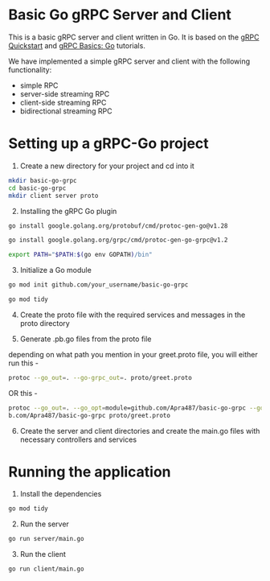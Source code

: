 # Basic Go gRPC Server and Client

This is a basic gRPC server and client written in Go. It is based on the [gRPC Quickstart](https://grpc.io/docs/quickstart/go.html) and [gRPC Basics: Go](https://grpc.io/docs/tutorials/basic/go.html) tutorials.

We have implemented a simple gRPC server and client with the following functionality:
- simple RPC
- server-side streaming RPC
- client-side streaming RPC
- bidirectional streaming RPC

# Setting up a gRPC-Go project
1. Create a new directory for your project and cd into it

```bash
mkdir basic-go-grpc
cd basic-go-grpc
mkdir client server proto
```

2. Installing the gRPC Go plugin

```bash
go install google.golang.org/protobuf/cmd/protoc-gen-go@v1.28

go install google.golang.org/grpc/cmd/protoc-gen-go-grpc@v1.2

export PATH="$PATH:$(go env GOPATH)/bin"
```

3. Initialize a Go module

```bash
go mod init github.com/your_username/basic-go-grpc

go mod tidy
```

4. Create the proto file with the required services and messages in the proto directory

5. Generate .pb.go files from the proto file

depending on what path you mention in your greet.proto file, you will either run this - 

```bash
protoc --go_out=. --go-grpc_out=. proto/greet.proto
```
OR this -

```bash
protoc --go_out=. --go_opt=module=github.com/Apra487/basic-go-grpc --go-grpc_out=. --go-grpc_opt=module=githu
b.com/Apra487/basic-go-grpc proto/greet.proto
```

6. Create the server and client directories and create the main.go files with necessary controllers and services


# Running the application

1. Install the dependencies

```bash
go mod tidy
```

2. Run the server

```bash
go run server/main.go
```

3. Run the client

```bash
go run client/main.go
```